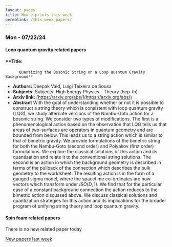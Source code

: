 ```yaml
---
layout: pages
title: New e-prints this week
permalink: /this_week_papers/
---
```




### Mon - 07/22/24

#### Loop quantum gravity related papers

#### **Title:
          Quantizing the Bosonic String on a Loop Quantum Gravity Background**
 - **Authors:** Deepak Vaid, Luigi Teixeira de Sousa
 - **Subjects:** Subjects:
High Energy Physics - Theory (hep-th)
 - **Arxiv link:** [https://arxiv.org/abs/](https://arxiv.org/abs/)
 - **Abstract**
 With the goal of understanding whether or not it is possible to construct a string theory which is consistent with loop quantum gravity (LQG), we study alternate versions of the Nambu-Goto action for a bosonic string. We consider two types of modifications. The first is a phenomenological action based on the observation that LQG tells us that areas of two-surfaces are operators in quantum geometry and are bounded from below. This leads us to a string action which is similar to that of bimetric gravity. We provide formulations of the bimetric string for both the Nambu-Goto (second order) and Polyakov (first order) formulations. We explore the classical solutions of this action and its quantization and relate it to the conventional string solutions. The second is an action in which the background geometry is described in terms of the pullback of the connection which describes the bulk geometry to the worldsheet. The resulting action is in the form of a gauged sigma model, where the spacetime co-ordinates are now vectors which transform under $ISO(D,1)$. We find that for the particular case of a constant background connection the action reduces to the bimetric action discussed above. We discuss classical solutions and quantization strategies for this action and its implications for the broader program of unifying string theory and loop quantum gravity. 

#### Spin foam related papers

There is no new related paper today 




[New papers last week]({{site.url}}/archived/weekly/pre-prints/2024/07/22/archived_weekly_papers.html)